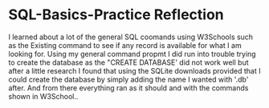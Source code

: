 # SQL-Basics-Practice Reflection 
I learned about a lot of the general SQL coomands using W3Schools such as the Existing command to see if any record is available for what I am looking for. Using my general command propmt I did run into trouble trying to create the database as the "CREATE DATABASE' did not work well but after a little research I found that using the SQLite downloads provided that I could create the database by simply adding the name I wanted with '.db' after. And from there everything ran as it should and with the commands shown in W3School..